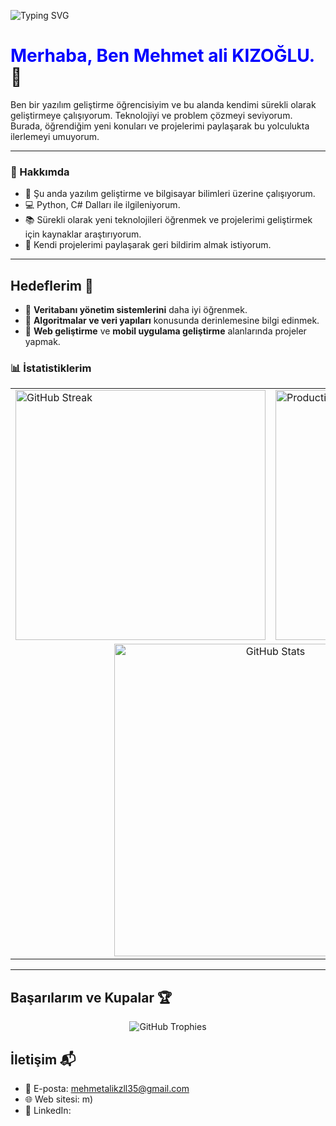 

![Typing SVG](https://readme-typing-svg.herokuapp.com?font=Fira+Code&pause=1000&color=00FF00&center=true&vCenter=true&width=500&lines=Su+anda+syorum+ve+bilgisayar+bilimleri+uzerine+calisiyorum.%0A%F0%9F%92%BB+Python,+C%23+Dallari+ile+ilgileniyorum.%0A%F0%9F%93%9A+Surekli+olarak+yeni+teknolojileri+ogrenmek+ve+projelerimi+gelistirmek+icin+kaynaklar+arastiriyorum.%0A%F0%9F%93%9D+Kendi+projelerimi+paylasarak+geri+bildirim+almak+istiyorum.)



# <span style="color:blue">Merhaba, Ben Mehmet ali KIZOĞLU.</span> 👋

Ben bir yazılım geliştirme öğrencisiyim ve bu alanda kendimi sürekli olarak geliştirmeye çalışıyorum. Teknolojiyi ve problem çözmeyi seviyorum. Burada, öğrendiğim yeni konuları ve projelerimi paylaşarak bu yolculukta ilerlemeyi umuyorum.

---


### 🚀 Hakkımda  
- 🌱 Şu anda yazılım geliştirme ve bilgisayar bilimleri üzerine çalışıyorum.  
- 💻 Python, C# Dalları ile ilgileniyorum.  
- 📚 Sürekli olarak yeni teknolojileri öğrenmek ve projelerimi geliştirmek için kaynaklar araştırıyorum.  
- 📝 Kendi projelerimi paylaşarak geri bildirim almak istiyorum. 

---

## Hedeflerim 🎯

- 🎯 **Veritabanı yönetim sistemlerini** daha iyi öğrenmek.
- 🎯 **Algoritmalar ve veri yapıları** konusunda derinlemesine bilgi edinmek.
- 🎯 **Web geliştirme** ve **mobil uygulama geliştirme** alanlarında projeler yapmak.



### 📊 **İstatistiklerim**

<table align="center">
  <tr>
    <td>
      <img src="https://github-readme-streak-stats.herokuapp.com/?user=mehmetkzlldev&theme=tokyonight_duo&ring=ff0000&fire=ff0000&currStreakLabel=ff0000" alt="GitHub Streak" width="400" />
    </td>
    <td>
      <img src="https://github-profile-summary-cards.vercel.app/api/cards/productive-time?username=mehmetkzlldev&theme=dracula" alt="Productivity Time" width="400" />
    </td>
  </tr>
  <tr>
    <td colspan="2" align="center">
      <img src="https://github-readme-stats.vercel.app/api?username=mehmetkzlldev&show_icons=true&hide_title=true&hide=prs&count_private=true&theme=dark&icon_color=ff0000&text_color=ff0000&title_color=ff0000" alt="GitHub Stats" width="500" />
    </td>
  </tr>
</table>

---

## Başarılarım ve Kupalar 🏆

<p align="center">
  <img src="https://github-profile-trophy.vercel.app/?username=mehmetkzlldev&theme=radical&column=7&margin-w=15&margin-h=15" alt="GitHub Trophies" />
</p>



## İletişim 📬

- 📧 E-posta: mehmetalikzll35@gmail.com
- 🌐 Web sitesi: m)
- 📱 LinkedIn:


